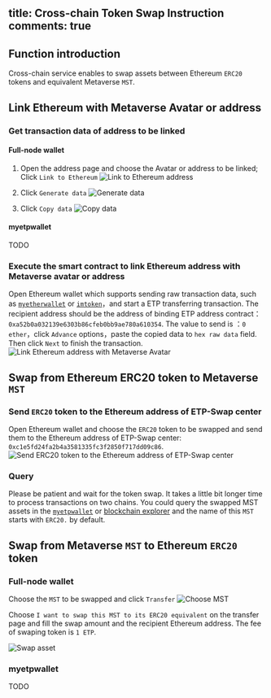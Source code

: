 title: Cross-chain Token Swap Instruction
comments: true
---

## Function introduction

Cross-chain service enables to swap assets between Ethereum `ERC20` tokens and equivalent Metaverse `MST`.

## Link Ethereum with Metaverse Avatar or address

### Get transaction data of address to be linked

#### Full-node wallet
1. Open the address page and choose the Avatar or address to be linked; Click `Link to Ethereum`
![Link to Ethereum address][image-1]

2. Click `Generate data`
![Generate data][image-2]

3. Click `Copy data`
![Copy data][image-3]

#### myetpwallet
TODO

### Execute the smart contract to link Ethereum address with Metaverse avatar or address
Open Ethereum wallet which supports sending raw transaction data, such as [`myetherwallet`][1] or [`imtoken`][2]，and start a ETP transferring transaction. The recipient address should be the address of binding ETP address contract：`0xa52b0a032139e6303b86cfeb0bb9ae780a610354`. The value to send is ：`0 ether`，click `Advance` options，paste the copied data to `hex raw data` field. Then click `Next` to finish the transaction. 
![Link Ethereum address with Metaverse Avatar][image-4]


## Swap from Ethereum ERC20 token to Metaverse `MST`

### Send `ERC20` token to the Ethereum address of ETP-Swap center
Open Ethereum wallet and choose the `ERC20` token to be swapped and send them to the Ethereum address of ETP-Swap center: `0xc1e5fd24fa2b4a3581335fc3f2850f717dd09c86`.
![Send `ERC20` token to the Ethereum address of ETP-Swap center][image-5]

### Query
Please be patient and wait for the token swap. It takes a little bit longer time to process transactions on two chains. You could query the swapped MST assets in the [`myetpwallet`](https://www.myetpwallet.com/) or [blockchain explorer](https://explorer.mvs.org/avatar) and the name of this `MST` starts with `ERC20.` by default.

## Swap from Metaverse `MST` to Ethereum `ERC20` token

### Full-node wallet

Choose the `MST` to be swapped and click `Transfer`
![Choose MST][image-6]

Choose `I want to swap this MST to its ERC20 equivalent` on the transfer page and fill the swap amount and the recipient Ethereum address. The fee of swaping token is `1 ETP`.

![Swap asset][image-7]


### myetpwallet
TODO


[1]:	https://www.myetherwallet.com/
[2]:	https://token.im/

[image-1]:	https://i.imgur.com/VassbtZ.png
[image-2]:	https://i.imgur.com/TRFpo1R.png
[image-3]:	https://i.imgur.com/oY35rZq.png
[image-4]:	https://i.imgur.com/e5AacIV.jpg
[image-5]:	https://i.imgur.com/EEageNY.jpg
[image-6]:	https://i.imgur.com/ocwQjsf.png
[image-7]:	https://i.imgur.com/quGQeU7.png
